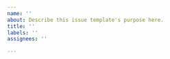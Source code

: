 ```yaml
---
name: ''
about: Describe this issue template's purpose here.
title: ''
labels: ''
assignees: ''

---
```



